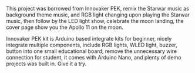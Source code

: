This project was borrowed from Innovaker PEK, remix the Starwar music as background theme music, and RGB light 
changing upon playing the Starwar music, then follow by the LED light show, celebrate the moon landing, the cover
page show you the Apollo 11 on the moon.

Innovaker PEK kit is Arduino based integrate kits for beginner, nicely integrate multiple components, include RGB lights,
WLED light, buzzer, button into one small educational board, remove the unnecessary wire connection for student, it comes
with Arduino Nano, and plenty of demo projects was built in. Give it a try.
